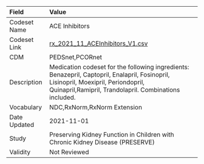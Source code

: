 |Field        |Value                                                                                                                                                                                         |
|:------------|:---------------------------------------------------------------------------------------------------------------------------------------------------------------------------------------------|
|Codeset Name |ACE Inhibitors                                                                                                                                                                                |
|Codeset Link |[rx_2021_11_ACEInhibitors_V1.csv](https://github.com/PEDSnet/Variable-Dictionary/blob/main/drugs/rx_2021_11_ACEInhibitors_V1.csv.csv)                                                         |
|CDM          |PEDSnet,PCORnet                                                                                                                                                                               |
|Description  |Medication codeset for the following ingredients: Benazepril, Captopril, Enalapril, Fosinopril, Lisinopril, Moexipril, Periondopril, Quinapril,Ramipril, Trandolapril. Combinations included. |
|Vocabulary   |NDC,RxNorm,RxNorm Extension                                                                                                                                                                   |
|Date Updated |2021-11-01                                                                                                                                                                                    |
|Study        |Preserving Kidney Function in Children with Chronic Kidney Disease (PRESERVE)                                                                                                                 |
|Validity     |Not Reviewed                                                                                                                                                                                  |
